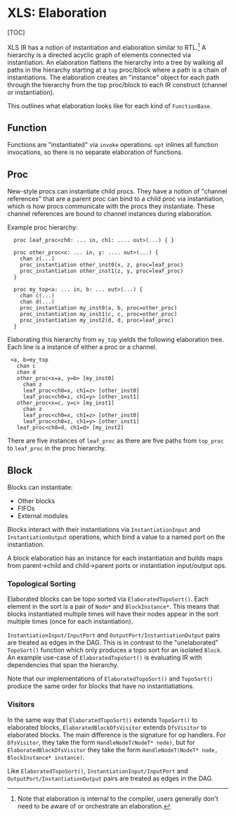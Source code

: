 # XLS: Elaboration

[TOC]

XLS IR has a notion of instantiation and elaboration similar to RTL.[^1] A
hierarchy is a directed acyclic graph of elements connected via instantiation.
An elaboration flattens the hierarchy into a tree by walking all paths in the
hierarchy starting at a `top` proc/block where a path is a chain of
instantiations. The elaboration creates an "instance" object for each path
through the hierarchy from the top proc/block to each IR construct (channel or
instantiation).

This outlines what elaboration looks like for each kind of `FunctionBase`.

## Function

Functions are "instantiated" via `invoke` operations. `opt` inlines all function
invocations, so there is no separate elaboration of functions.

## Proc

New-style procs can instantiate child procs. They have a notion of "channel
references" that are a parent proc can bind to a child proc via instantiation,
which is how procs communicate with the procs they instantiate. These channel
references are bound to channel instances during elaboration.

Example proc hierarchy:

```
  proc leaf_proc<ch0: ... in, ch1: .... out>(...) { }

  proc other_proc<x: ... in, y: .... out>(...) {
    chan z(...)
    proc_instantiation other_inst0(x, z, proc=leaf_proc)
    proc_instantiation other_inst1(z, y, proc=leaf_proc)
  }

  proc my_top<a: ... in, b: ... out>(...) {
    chan c(...)
    chan d(...)
    proc_instantiation my_inst0(a, b, proc=other_proc)
    proc_instantiation my_inst1(c, c, proc=other_proc)
    proc_instantiation my_inst2(d, d, proc=leaf_proc)
  }
```

Elaborating this hierarchy from `my_top` yields the following elaboration tree.
Each line is a instance of either a proc or a channel.

```
 <a, b>my_top
   chan c
   chan d
   other_proc<x=a, y=b> [my_inst0]
     chan z
     leaf_proc<ch0=x, ch1=z> [other_inst0]
     leaf_proc<ch0=z, ch1=y> [other_inst1]
   other_proc<x=c, y=c> [my_inst1]
     chan z
     leaf_proc<ch0=x, ch1=z> [other_inst0]
     leaf_proc<ch0=z, ch1=y> [other_inst1]
   leaf_proc<ch0=d, ch1=d> [my_inst2]
```

There are five instances of `leaf_proc` as there are five paths from `top_proc`
to `leaf_proc` in the proc hierarchy.

## Block

Blocks can instantiate:

*   Other blocks
*   FIFOs
*   External modules

Blocks interact with their instantiations via `InstantiationInput` and
`InstantiationOutput` operations, which bind a value to a named port on the
instantiation.

A block elaboration has an instance for each instantiation and builds maps from
parent→child and child→parent ports or instantiation input/output ops.

### Topological Sorting

Elaborated blocks can be topo sorted via `ElaboratedTopoSort()`. Each element in
the sort is a pair of `Node*` and `BlockInstance*`. This means that blocks
instantiated multiple times will have their nodes appear in the sort multiple
times (once for each instantiation).

`InstantiationInput/InputPort` and `OutputPort/InstantiationOutput` pairs are
treated as edges in the DAG. This is in contrast to the "unelaborated"
`TopoSort()` function which only produces a topo sort for an isolated `Block`.
An example use-case of `ElaboratedTopoSort()` is evaluating IR with dependencies
that span the hierarchy.

Note that our implementations of `ElaboratedTopoSort()` and `TopoSort()` produce
the same order for blocks that have no instantiatiations.

### Visitors

In the same way that `ElaboratedTopoSort()` extends `TopoSort()` to elaborated
blocks, `ElaboratedBlockDfsVisitor` extends `DfsVisitor` to elaborated blocks.
The main difference is the signature for op handlers. For `DfsVisitor`, they
take the form `HandleNodeT(NodeT* node)`, but for `ElaboratedBlockDfsVisitor`
they take the form `HandleNodeT(NodeT* node, BlockInstance* instance)`.

Like `ElaboratedTopoSort()`, `InstantiationInput/InputPort` and
`OutputPort/InstantiationOutput` pairs are treated as edges in the DAG.

[^1]: Note that elaboration is internal to the compiler, users generally don't
    need to be aware of or orchestrate an elaboration.
